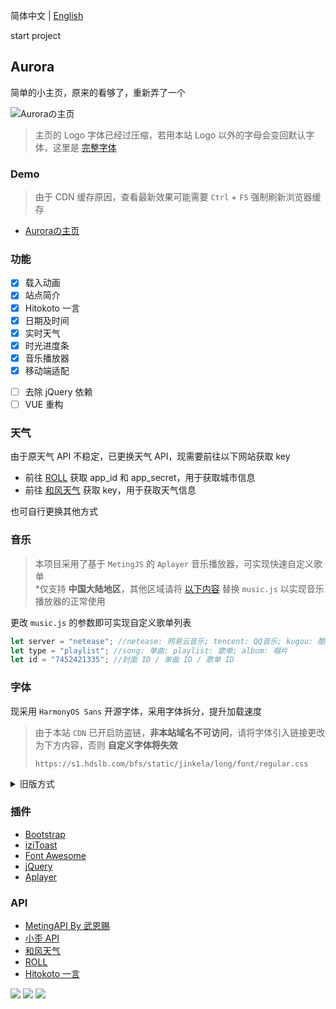 简体中文 | [English](./README_EN.md)

start project    
<p>
<strong><h2>Aurora</h2></strong>
简单的小主页，原来的看够了，重新弄了一个
</p>

![Auroraの主页](https://s2.loli.net/2022/07/14/K5JigfvDoNewtuS.webp)

>主页的 Logo 字体已经过压缩，若用本站 Logo 以外的字母会变回默认字体，这里是 [完整字体](https://file.imsyy.top/font/Pacifico-Regular.ttf)

### Demo

>由于 CDN 缓存原因，查看最新效果可能需要 `Ctrl` + `F5` 强制刷新浏览器缓存

- [Auroraの主页](http://www.wuhobin.top)


### 功能

- [x] 载入动画
- [x] 站点简介
- [x] Hitokoto 一言
- [x] 日期及时间
- [x] 实时天气
- [x] 时光进度条
- [x] 音乐播放器
- [x] 移动端适配

* [ ] 去除 jQuery 依赖
* [ ] VUE 重构

### 天气

由于原天气 API 不稳定，已更换天气 API，现需要前往以下网站获取 key

- 前往 [ROLL](https://www.mxnzp.com/doc/list) 获取 app_id 和 app_secret，用于获取城市信息
- 前往 [和风天气](https://dev.qweather.com/) 获取 key，用于获取天气信息

也可自行更换其他方式

<!-- ### 配置

本项目采用 `json` 文件来配置站点内容，该配置不受版本更新影响，可将自定义配置写入 `setting.json` 以更改页面内容

<details>
<summary>配置说明</summary>

```json
{
    "title": "网页标题",
    "description": "网页简短介绍",
    "keywords": "网页关键词",
    "author": "网页作者",
    "logo_img": "Logo图片路径",
    "logo_text_1": "域名前缀",
    "logo_text_2": "域名后缀",
    "des_title": [
        "Hello World !", //站点介绍标题
        "一个建立于 21 世纪的小站，存活于互联网的边缘" //站点介绍内容
    ],
    "des_title_change": [
        "Oops !", //站点介绍标题点击后文字
        "哎呀，这都被你发现了 ( 再点击一次可关闭 )" //站点介绍内容点击后文字
    ],
    "github": "imsyy", //Github 用户名
    "qq": "1539250352", //QQ
    "email": "one@imsyy.top", //Email电子邮件
    "telegram": "bottom_user", //Telegram 用户名
    "twitter": "iimmsyy", //Twitter用户名
    "weather_api": "https://www.yiketianqi.com", //天气 API
    "link_1": [
        "https://blog.imsyy.top/", //链接地址
        "fa-solid fa-blog", //图标类名
        "博客" //链接文字
    ],
    "link_2": [
        "https://drive.imsyy.top/",
        "fa-solid fa-cloud",
        "网盘"
    ],
    "wallpaper_api": [
        [
            "每日一图", //壁纸设置项名称
            "https://api.dujin.org/bing/1920.php" //壁纸图片链接
        ]
    ],
    "Copyright_year": "2020", //站点起始年份
    "Copyright_text": "無名" //版权
}
```

</details> -->

### 音乐

>本项目采用了基于 `MetingJS` 的 `Aplayer` 音乐播放器，可实现快速自定义歌单  
>*仅支持 **中国大陆地区**，其他区域请将 [以下内容](https://cdn.jsdelivr.net/gh/imsyy/file/js/music/music-other.js) 替换 `music.js` 以实现音乐播放器的正常使用

更改 `music.js` 的参数即可实现自定义歌单列表

```js
let server = "netease"; //netease: 网易云音乐; tencent: QQ音乐; kugou: 酷狗音乐; xiami: 虾米; kuwo: 酷我
let type = "playlist"; //song: 单曲; playlist: 歌单; album: 唱片
let id = "7452421335"; //封面 ID / 单曲 ID / 歌单 ID
```

### 字体

现采用 `HarmonyOS Sans` 开源字体，采用字体拆分，提升加载速度

>由于本站 `CDN` 已开启防盗链，**非本站域名不可访问**，请将字体引入链接更改为下方内容，否则 **自定义字体将失效**
>
>`https://s1.hdslb.com/bfs/static/jinkela/long/font/regular.css`

<details>
<summary>旧版方式</summary>

>由于本项目引入了中文字体，需要压缩中文字体以提高网页加载速度（ 也可以取消使用中文字体 ）

#### 中文字体去除繁体

- 安装 `Python 3.7` 和 `pip`
- 运行 `pip install fonttools`
- 下载 [sc_unicode.txt](https://gist.githubusercontent.com/imaegoo/d64e5088b723c2e02c40985f55ff12db/raw/5ebd2ce49418c73459a9dfe050483409306a6c1d/sc_unicode.txt)
- 运行 `pyftsubset 字体名称.ttf --unicodes-file=sc_unicode.txt`

#### 字体进一步压缩

- 编译安装 `Google woff2`

```bash
sudo apt-get install -y git g++ make
git clone --recursive https://github.com/google/woff2.git
cd woff2
make clean all
```

- 再压缩字体

```
./woff2_compress ./字体名称.ttf
```

- 最终可对原字体进行缓加载，**先行加载压缩后的字体**

>详细信息可前往 [虹墨空间站](https://www.imaegoo.com/2020/chinese-font-compress/) 查看原文

</details>

### 插件

* [Bootstrap](https://getbootstrap.com/)
* [iziToast](https://izitoast.marcelodolza.com/)
* [Font Awesome](https://fontawesome.com/)
* [jQuery](https://jquery.com/)
* [Aplayer](https://aplayer.js.org/)

### API

* [MetingAPI By 武恩赐](https://api.wuenci.com/meting/api/)
* [小歪 API](https://api.ixiaowai.cn/)
* [和风天气](https://dev.qweather.com/)
* [ROLL](https://www.mxnzp.com/doc/list)
* [Hitokoto 一言](https://hitokoto.cn/)

<a title="SSL" target="_blank" href="https://myssl.com/seal/detail?domain=blog.imsyy.top"><img src="https://img.shields.io/badge/MySSL-安全认证-brightgreen"></a>&nbsp;<a title="CDN" target="_blank" href="https://cdnjs.com/"><img src="https://img.shields.io/badge/CDN-Cloudflare-blue"></a>&nbsp;<a title="Copyright" target="_blank" href="https://imsyy.top/"><img src="https://img.shields.io/badge/Copyright%20%C2%A9%202020--2022-%E7%84%A1%E5%90%8D-red"></a>
